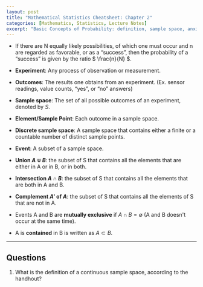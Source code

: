 ```yaml
---
layout: post
title: "Mathematical Statistics Cheatsheet: Chapter 2"
categories: [Mathematics, Statistics, Lecture Notes]
excerpt: "Basic Concepts of Probability: definition, sample space, anxioms, independence, Baye's Law"
---
```


- If there are N equally likely possibilities, of which one must occur and n are regarded as favorable, or as a “success”, then the probability of a “success” is given by the ratio $ \frac{n}{N} $.

- **Experiment**: Any process of observation or measurement.

- **Outcomes**: The results one obtains from an experiment. (Ex. sensor readings, value counts, “yes”, or “no” answers)

- **Sample space**: The set of all possible outcomes of an experiment, denoted by $S$.

- **Element/Sample Point**: Each outcome in a sample space.

- **Discrete sample space**: A sample space that contains either a finite or a countable number of distinct sample points.

- **Event**: A subset of a sample space.

- **Union $A \cup B$**: the subset of S that contains all the elements that are either in A or in B, or in both.

- **Intersection $A \cap B$**: the subset of S that contains all the elements that are both in A and B.

- **Complement $A'$ of $A$**: the subset of S that contains all the elements of S that are not in A.

- Events A and B are **mutually exclusive** if $A \cap B = \emptyset$ (A and B doesn't occur at the same time).

- A is **contained** in B is written as $A \subset B$.

---

## Questions

1. What is the definition of a continuous sample space, according to the handhout?

